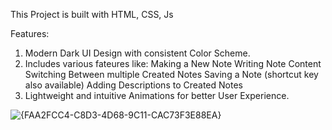 This Project is built with HTML, CSS, Js

Features:
1. Modern Dark UI Design with consistent Color Scheme.
2. Includes various fateures like:
   Making a New Note
   Writing Note Content
   Switching Between multiple Created Notes
   Saving a Note (shortcut key also available)
   Adding Descriptions to Created Notes
3. Lightweight and intuitive Animations for better User Experience.

![{FAA2FCC4-C8D3-4D68-9C11-CAC73F3E88EA}](https://github.com/user-attachments/assets/f16da62f-6b2e-47d0-bbc8-5d79af5d5d59)

